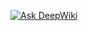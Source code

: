 [![Ask DeepWiki](https://deepwiki.com/badge.svg)](https://deepwiki.com/ponchisao326/PERMADEATH-MOD)
